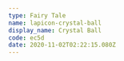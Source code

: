 ```yaml
---
type: Fairy Tale
name: lapicon-crystal-ball
display_name: Crystal Ball
code: ec5d
date: 2020-11-02T02:22:15.080Z
---
```

